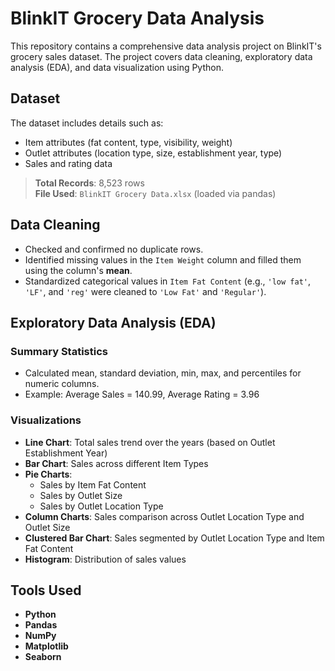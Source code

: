 # BlinkIT Grocery Data Analysis

This repository contains a comprehensive data analysis project on BlinkIT's grocery sales dataset. The project covers data cleaning, exploratory data analysis (EDA), and data visualization using Python.

## Dataset
The dataset includes details such as:
- Item attributes (fat content, type, visibility, weight)
- Outlet attributes (location type, size, establishment year, type)
- Sales and rating data

> **Total Records**: 8,523 rows  
> **File Used**: `BlinkIT Grocery Data.xlsx` (loaded via pandas)

## Data Cleaning
- Checked and confirmed no duplicate rows.
- Identified missing values in the `Item Weight` column and filled them using the column's **mean**.
- Standardized categorical values in `Item Fat Content` (e.g., `'low fat'`, `'LF'`, and `'reg'` were cleaned to `'Low Fat'` and `'Regular'`).

## Exploratory Data Analysis (EDA)

### Summary Statistics
- Calculated mean, standard deviation, min, max, and percentiles for numeric columns.
- Example: Average Sales = 140.99, Average Rating = 3.96

### Visualizations
- **Line Chart**: Total sales trend over the years (based on Outlet Establishment Year)
- **Bar Chart**: Sales across different Item Types
- **Pie Charts**:
  - Sales by Item Fat Content
  - Sales by Outlet Size
  - Sales by Outlet Location Type
- **Column Charts**: Sales comparison across Outlet Location Type and Outlet Size
- **Clustered Bar Chart**: Sales segmented by Outlet Location Type and Item Fat Content
- **Histogram**: Distribution of sales values

## Tools Used
- **Python**
- **Pandas**
- **NumPy**
- **Matplotlib**
- **Seaborn**
